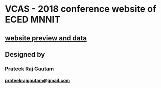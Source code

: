 # VCAS - 2018 conference website of ECED MNNIT

## [website preview and data](http://vcas18.github.com)

## Designed by

### Prateek Raj Gautam

#### prateekrajgautam@gmail.com

